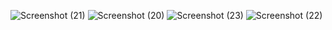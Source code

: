 ![Screenshot (21)](https://user-images.githubusercontent.com/79159212/152805459-6d547d11-a56d-49b3-9885-c8f5f425f537.png)
![Screenshot (20)](https://user-images.githubusercontent.com/79159212/152805417-292db211-6d8a-4cdd-916b-025a7fb3b650.png)
![Screenshot (23)](https://user-images.githubusercontent.com/79159212/152805478-39021117-5996-44b2-8b25-063e35c256da.png)
![Screenshot (22)](https://user-images.githubusercontent.com/79159212/152805747-ed261673-8b0a-4d86-9786-d6ad750bc56a.png)
